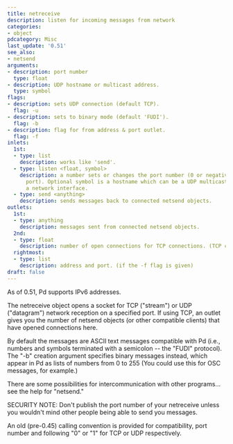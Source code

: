 ```yaml
---
title: netreceive
description: listen for incoming messages from network
categories:
- object
pdcategory: Misc
last_update: '0.51'
see_also:
- netsend
arguments:
- description: port number
  type: float
- description: UDP hostname or multicast address.
  type: symbol
flags:
- description: sets UDP connection (default TCP).
  flag: -u
- description: sets to binary mode (default 'FUDI').
  flag: -b
- description: flag for from address & port outlet.
  flag: -f
inlets:
  1st:
  - type: list
    description: works like 'send'.
  - type: listen <float, symbol>
    description: a number sets or changes the port number (0 or negative closes the
      port). Optional symbol is a hostname which can be a UDP multicast address or
      a network interface.
  - type: send <anything>
    description: sends messages back to connected netsend objects.
outlets:
  1st:
  - type: anything
    description: messages sent from connected netsend objects.
  2nd:
  - type: float
    description: number of open connections for TCP connections. (TCP connection only)
  rightmost:
  - type: list
    description: address and port. (if the -f flag is given)
draft: false
---
```

As of 0.51, Pd supports IPv6 addresses.

The netreceive object opens a socket for TCP ("stream") or UDP ("datagram") network reception on a specified port. If using TCP, an outlet gives you the number of netsend objects (or other compatible clients) that have opened connections here.

By default the messages are ASCII text messages compatible with Pd (i.e., numbers and symbols terminated with a semicolon -- the "FUDI" protocol). The "-b" creation argument specifies binary messages instead, which appear in Pd as lists of numbers from 0 to 255 (You could use this for OSC messages, for example.)

There are some possibilities for intercommunication with other programs... see the help for "netsend."

SECURITY NOTE: Don't publish the port number of your netreceive unless you wouldn't mind other people being able to send you messages.

An old (pre-0.45) calling convention is provided for compatibility, port number and following "0" or "1" for TCP or UDP respectively.
